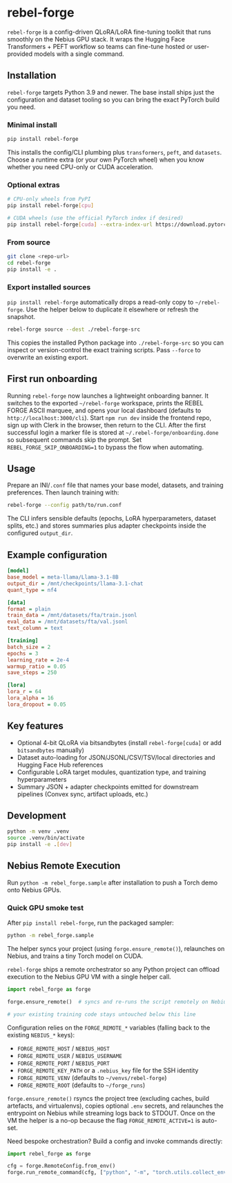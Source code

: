 # rebel-forge

`rebel-forge` is a config-driven QLoRA/LoRA fine-tuning toolkit that runs smoothly on the Nebius GPU stack. It wraps the Hugging Face Transformers + PEFT workflow so teams can fine-tune hosted or user-provided models with a single command.

## Installation

`rebel-forge` targets Python 3.9 and newer. The base install ships just the configuration and dataset tooling so you can bring the exact PyTorch build you need.

### Minimal install

```bash
pip install rebel-forge
```

This installs the config/CLI plumbing plus `transformers`, `peft`, and `datasets`. Choose a runtime extra (or your own PyTorch wheel) when you know whether you need CPU-only or CUDA acceleration.

### Optional extras

```bash
# CPU-only wheels from PyPI
pip install rebel-forge[cpu]

# CUDA wheels (use the official PyTorch index if desired)
pip install rebel-forge[cuda] --extra-index-url https://download.pytorch.org/whl/cu121
```

### From source

```bash
git clone <repo-url>
cd rebel-forge
pip install -e .
```

### Export installed sources

`pip install rebel-forge` automatically drops a read-only copy to `~/rebel-forge`. Use the helper below to duplicate it elsewhere or refresh the snapshot.

```bash
rebel-forge source --dest ./rebel-forge-src
```

This copies the installed Python package into `./rebel-forge-src` so you can inspect or version-control the exact training scripts. Pass `--force` to overwrite an existing export.


## First run onboarding

Running `rebel-forge` now launches a lightweight onboarding banner. It switches to the exported `~/rebel-forge` workspace, prints the REBEL FORGE ASCII marquee, and opens your local dashboard (defaults to `http://localhost:3000/cli`). Start `npm run dev` inside the frontend repo, sign up with Clerk in the browser, then return to the CLI. After the first successful login a marker file is stored at `~/.rebel-forge/onboarding.done` so subsequent commands skip the prompt. Set `REBEL_FORGE_SKIP_ONBOARDING=1` to bypass the flow when automating.

## Usage

Prepare an INI/`.conf` file that names your base model, datasets, and training preferences. Then launch training with:

```bash
rebel-forge --config path/to/run.conf
```

The CLI infers sensible defaults (epochs, LoRA hyperparameters, dataset splits, etc.) and stores summaries plus adapter checkpoints inside the configured `output_dir`.

## Example configuration

```ini
[model]
base_model = meta-llama/Llama-3.1-8B
output_dir = /mnt/checkpoints/llama-3.1-chat
quant_type = nf4

[data]
format = plain
train_data = /mnt/datasets/fta/train.jsonl
eval_data = /mnt/datasets/fta/val.jsonl
text_column = text

[training]
batch_size = 2
epochs = 3
learning_rate = 2e-4
warmup_ratio = 0.05
save_steps = 250

[lora]
lora_r = 64
lora_alpha = 16
lora_dropout = 0.05
```

## Key features

- Optional 4-bit QLoRA via bitsandbytes (install `rebel-forge[cuda]` or add `bitsandbytes` manually)
- Dataset auto-loading for JSON/JSONL/CSV/TSV/local directories and Hugging Face Hub references
- Configurable LoRA target modules, quantization type, and training hyperparameters
- Summary JSON + adapter checkpoints emitted for downstream pipelines (Convex sync, artifact uploads, etc.)

## Development

```bash
python -m venv .venv
source .venv/bin/activate
pip install -e .[dev]
```

## Nebius Remote Execution

Run `python -m rebel_forge.sample` after installation to push a Torch demo onto Nebius GPUs.


### Quick GPU smoke test

After `pip install rebel-forge`, run the packaged sampler:

```bash
python -m rebel_forge.sample
```

The helper syncs your project (using `forge.ensure_remote()`), relaunches on Nebius, and trains a tiny Torch model on CUDA.

`rebel-forge` ships a remote orchestrator so any Python project can offload execution to the Nebius GPU VM with a single helper call.

```python
import rebel_forge as forge

forge.ensure_remote()  # syncs and re-runs the script remotely on Nebius

# your existing training code stays untouched below this line
```

Configuration relies on the `FORGE_REMOTE_*` variables (falling back to the existing `NEBIUS_*` keys):

- `FORGE_REMOTE_HOST` / `NEBIUS_HOST`
- `FORGE_REMOTE_USER` / `NEBIUS_USERNAME`
- `FORGE_REMOTE_PORT` / `NEBIUS_PORT`
- `FORGE_REMOTE_KEY_PATH` or a `.nebius_key` file for the SSH identity
- `FORGE_REMOTE_VENV` (defaults to `~/venvs/rebel-forge`)
- `FORGE_REMOTE_ROOT` (defaults to `~/forge_runs`)

`forge.ensure_remote()` rsyncs the project tree (excluding caches, build artefacts, and virtualenvs), copies optional `.env` secrets, and relaunches the entrypoint on Nebius while streaming logs back to STDOUT. Once on the VM the helper is a no-op because the flag `FORGE_REMOTE_ACTIVE=1` is auto-set.

Need bespoke orchestration? Build a config and invoke commands directly:

```python
import rebel_forge as forge

cfg = forge.RemoteConfig.from_env()
forge.run_remote_command(cfg, ["python", "-m", "torch.utils.collect_env"])
```
